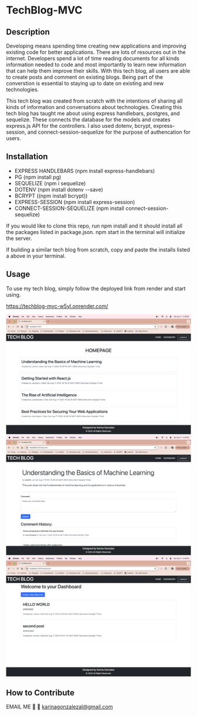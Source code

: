 # TechBlog-MVC

## Description

Developing means spending time creating new applications and improving existing code for better applications. There are lots of resources out in the internet. Developers spend a lot of time reading documents for all kinds information needed to code and most importantly to learn new information that can help them improve their skills. With this tech blog, all users are able to create posts and comment on existing blogs. Being part of the converstion is essential to staying up to date on existing and new technologies. 

This tech blog was created from scratch with the intentions of sharing all kinds of information and conversations about technologies.
Creating this tech blog has taught me about using express handlebars, postgres, and sequelize. These connects the database for the models and creates express.js API for the controllers. 
I also used dotenv, bcrypt, express-session, and connect-session-sequelize for the purpose of authencation for users. 


## Installation

- EXPRESS HANDLEBARS (npm install express-handlebars)
- PG (npm install pg)
- SEQUELIZE (npm i sequelize)
- DOTENV (npm install dotenv --save)
- BCRYPT ((npm install bcrypt))
- EXPRESS-SESSION (npm install express-session)
- CONNECT-SESSION-SEQUELIZE (npm install connect-session-sequelize)

If you would like to clone this repo, run npm install and it should install all the packages listed in package.json.
npm start in the terminal will initialize the server.

If building a similar tech blog from scratch, copy and paste the installs listed a above in your terminal.

## Usage

To use my tech blog, simply follow the deployed link from render and start using.

https://techblog-mvc-w5yl.onrender.com/


![HOMPAGE](assets/images/hompage.png)
![SINGLE POST PAGE](assets/images/singlepostpage.png)
![DASHBOARD](assets/images/dashboard.png)

## How to Contribute

EMAIL ME 📨 📧 
karinagonzalezal@gmail.com
